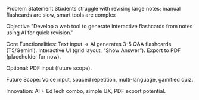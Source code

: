 Problem Statement
Students struggle with revising large notes; manual flashcards are slow, smart tools are complex

Objective
"Develop a web tool to generate interactive flashcards from notes using AI for quick revision.”

Core Functionalities:
    Text input → AI generates 3-5 Q&A flashcards (T5/Gemini).
    Interactive UI (grid layout, “Show Answer”).
    Export to PDF (placeholder for now).


Optional: PDF input (future scope).

Future Scope: Voice input, spaced repetition, multi-language, gamified quiz.

Innovation: AI + EdTech combo, simple UX, PDF export potential.